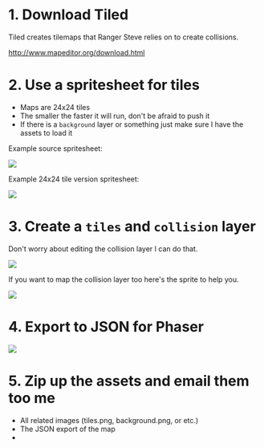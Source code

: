 # 1. Download Tiled

Tiled creates tilemaps that Ranger Steve relies on to create collisions.

http://www.mapeditor.org/download.html

# 2. Use a spritesheet for tiles

- Maps are 24x24 tiles
- The smaller the faster it will run, don't be afraid to push it
- If there is a `background` layer or something just make sure I have the assets to load it

Example source spritesheet:

![](http://i.imgur.com/vl5kzop.png)

Example 24x24 tile version spritesheet:

![](http://i.imgur.com/Gc73ZKA.png)

# 3. Create a `tiles` and `collision` layer

Don't worry about editing the collision layer I can do that.

![](http://i.imgur.com/qwhORB6.png)

If you want to map the collision layer too here's the sprite to help you.

![](http://i.imgur.com/gDjHrVN.png)

# 4. Export to JSON for Phaser

![](http://i.imgur.com/bsqDpWh.png)

# 5. Zip up the assets and email them too me

- All related images (tiles.png, background.png, or etc.)
- The JSON export of the map
- 
